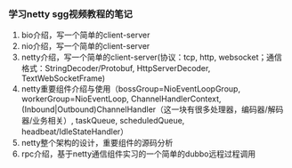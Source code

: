 ### 学习netty sgg视频教程的笔记

1. bio介绍，写一个简单的client-server
2. nio介绍，写一个简单的client-server
3. netty介绍，写一个简单的client-server(协议：tcp, http, websocket；通信格式：StringDecoder/Protobuf, HttpServerDecoder, TextWebSocketFrame)
4. netty重要组件介绍与使用（bossGroup=NioEventLoopGroup, workerGroup=NioEventLoop, ChannelHandlerContext, (Inbound|Outbound)ChannelHandler（这一块有很多处理器，编码器/解码器/业务相关）, taskQueue, scheduledQueue, headbeat/IdleStateHandler）
5. netty整个架构的设计，重要组件的源码分析
6. rpc介绍，基于netty通信组件实习的一个简单的dubbo远程过程调用

